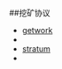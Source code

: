 ##挖矿协议
- [getwork](https://en.bitcoin.it/wiki/Getwork)
- 
- [stratum](http://mining.bitcoin.cz/stratum-mining#stratum)
- 
